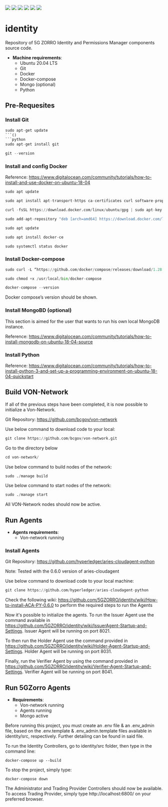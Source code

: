 ![](https://img.shields.io/badge/python-v3.8.3-brightgreen)
![](https://img.shields.io/badge/fastapi-latest-blue)
![](https://img.shields.io/badge/mongo-latest-blue)
![](https://img.shields.io/badge/docker%20compose-v3-2FBAE0)
[![](https://img.shields.io/badge/packages-up--to--date-brightgreen)](https://github.com/orgs/5GZORRO/packages?repo_name=identity)
[![](https://img.shields.io/badge/license-Apache--2.0-blueviolet)](https://github.com/5GZORRO/identity/blob/main/LICENSE)


# identity
Repository of 5G ZORRO Identity and Permissions Manager components source code.

* **Machine requirements**: 
  * Ubuntu 20.04 LTS
  * Git 
  * Docker
  * Docker-compose
  * Mongo (optional)
  * Python

## Pre-Requesites 
### Install Git
```python
sudo apt-get update
```()
```python
sudo apt-get install git
```
```python
git --version
```

### Install and config Docker
Reference: https://www.digitalocean.com/community/tutorials/how-to-install-and-use-docker-on-ubuntu-18-04
```python
sudo apt update
```
```python
sudo apt install apt-transport-https ca-certificates curl software-properties-common
```
```python
curl -fsSL https://download.docker.com/linux/ubuntu/gpg | sudo apt-key add -
```
```python
sudo add-apt-repository "deb [arch=amd64] https://download.docker.com/linux/ubuntu bionic stable"
```
```python
sudo apt update
```
```python
sudo apt install docker-ce
```
```python
sudo systemctl status docker
```

### Install Docker-compose
```python
sudo curl -L “https://github.com/docker/compose/releases/download/1.28.5/docker-compose-$(uname -s)-$(uname -m)” -o /usr/local/bin/docker-compose
```
```python
sudo chmod +x /usr/local/bin/docker-compose
```
```python
docker-compose --version
```
Docker compose’s version should be shown.

### Install MongoBD (optional)

This section is aimed for the user that wants to run his own local MongoDB instance.

Reference: https://www.digitalocean.com/community/tutorials/how-to-install-mongodb-on-ubuntu-18-04-source

### Install Python

Reference: https://www.digitalocean.com/community/tutorials/how-to-install-python-3-and-set-up-a-programming-environment-on-ubuntu-18-04-quickstart

## Build VON-Network
If all of the previous steps have been completed, it is now possible to initialize a Von-Network.

Git Repository: https://github.com/bcgov/von-network

Use below command to download code to your local:
```python
git clone https://github.com/bcgov/von-network.git
```
Go to the directory below
```python
cd von-network/
```
Use below command to build nodes of the network:
```python
sudo ./manage build
```
Use below command to start nodes of the network:
```python
sudo ./manage start
```
All VON-Network nodes should now be active.

## Run Agents 

* **Agents requirements**: 
  * Von-network running
  
### Install Agents
Git Repository: https://github.com/hyperledger/aries-cloudagent-python

Note: Tested with the 0.6.0 version of aries-cloudagent

Use below command to download code to your local machine:
```python
git clone https://github.com/hyperledger/aries-cloudagent-python
```
Check the following wiki: https://github.com/5GZORRO/identity/wiki/How-to-install-ACA-PY-0.6.0 to perform the required steps to run the Agents

Now it's possible to initialize the agents. To run the Issuer Agent use the command available in https://github.com/5GZORRO/identity/wiki/IssuerAgent-Startup-and-Settings. Issuer Agent will be running on port 8021.

To then run the Holder Agent use the command provided in https://github.com/5GZORRO/identity/wiki/Holder-Agent-Startup-and-Settings. Holder Agent will be running on port 8031.

Finally, run the Verifier Agent by using the command provided in https://github.com/5GZORRO/identity/wiki/Verifier-Agent-Startup-and-Settings. Verifier Agent will be running on port 8041.

## Run 5GZorro Agents
* **Requirements**: 
  * Von-network running
  * Agents running
  * Mongo active

Before running this project, you must create an .env file & an .env_admin file, based on the .env.template & .env_admin.template files available in identity/src, respectively. Further detailing can be found in said file.

To run the Identity Controllers, go to identity/src folder, then type in the command line:
```
docker-compose up --build
```
To stop the project, simply type:
```
docker-compose down
```
The Administrator and Trading Provider Controllers should now be available. To access Trading Provider, simply type http://localhost:6800/ on your preferred browser.
